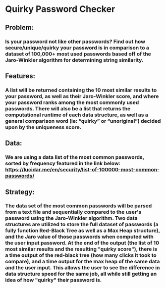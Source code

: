 # Quirky Password Checker
## Problem:
### Is your password not like other passwords? Find out how secure/unique/quirky your password is in comparison to a dataset of 100,000+ most used passwords based off of the Jaro-Winkler algorithm for determining string similarity.
## Features: 
### A list will be returned containing the 10 most similar results to your password, as well as their Jaro-Winkler score, and where your password ranks among the most commonly used passwords. There will also be a list that returns the computational runtime of each data structure, as well as a general comparison word (ie: “quirky” or “unoriginal”) decided upon by the uniqueness score.
## Data:
### We are using a data list of the most common passwords, sorted by frequency featured in the link below: https://lucidar.me/en/security/list-of-100000-most-common-passwords/
## Strategy:
### The data set of the most common passwords will be parsed from a text file and sequentially compared to the user's password using the Jaro-Winkler algorithm. Two data structures are utilized to store the full dataset of passwords (a fully function Red-Black Tree as well as a Max Heap structure), and the Jaro value of those passwords when computed with the user input password. At the end of the output (the list of 10 most similar results and the resulting "quirky score"), there is a time output of the red-black tree (how many clicks it took to compare), and a time output for the max heap of the same data and the user input. This allows the user to see the difference in data structure speed for the same job, all while still getting an idea of how "quirky" their password is.

